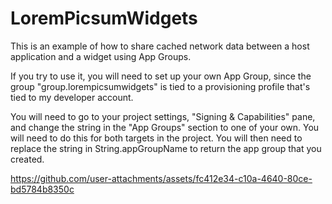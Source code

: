 #  LoremPicsumWidgets

This is an example of how to share cached network data between a host application and a widget using App Groups. 

If you try to use it, you will need to set up your own App Group, since the group "group.lorempicsumwidgets" is tied to a provisioning profile that's tied to my developer account.

You will need to go to your project settings, "Signing & Capabilities" pane, and change the string in the "App Groups" section to one of your own. You will need to do this for both targets in the project. You will then need to replace the string in String.appGroupName to return the app group that you created.  



https://github.com/user-attachments/assets/fc412e34-c10a-4640-80ce-bd5784b8350c

